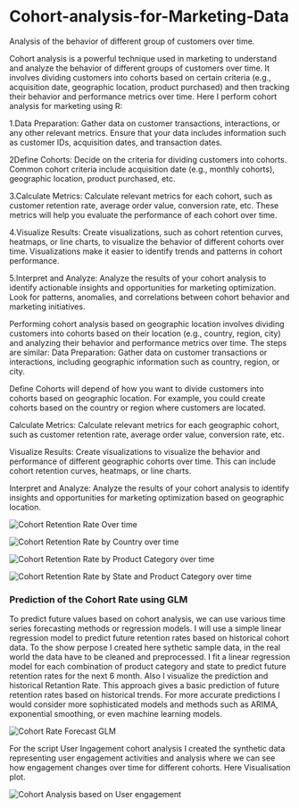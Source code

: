 # Cohort-analysis-for-Marketing-Data
Analysis of the behavior of different group of customers over time.

Cohort analysis is a powerful technique used in marketing to understand and analyze the behavior of different groups of customers over time. It involves dividing customers into cohorts based on certain criteria (e.g., acquisition date, geographic location, product purchased) and then tracking their behavior and performance metrics over time.
Here I perform cohort analysis for marketing using R:

1.Data Preparation: Gather data on customer transactions, interactions, or any other relevant metrics. Ensure that your data includes information such as customer IDs, acquisition dates, and transaction dates.

2Define Cohorts: Decide on the criteria for dividing customers into cohorts. Common cohort criteria include acquisition date (e.g., monthly cohorts), geographic location, product purchased, etc.

3.Calculate Metrics: Calculate relevant metrics for each cohort, such as customer retention rate, average order value, conversion rate, etc. These metrics will help you evaluate the performance of each cohort over time.

4.Visualize Results: Create visualizations, such as cohort retention curves, heatmaps, or line charts, to visualize the behavior of different cohorts over time. Visualizations make it easier to identify trends and patterns in cohort performance.

5.Interpret and Analyze: Analyze the results of your cohort analysis to identify actionable insights and opportunities for marketing optimization. Look for patterns, anomalies, and correlations between cohort behavior and marketing initiatives.

Performing cohort analysis based on geographic location involves dividing customers into cohorts based on their location (e.g., country, region, city) and analyzing their behavior and performance metrics over time.
The steps are similar:
Data Preparation: Gather data on customer transactions or interactions, including geographic information such as country, region, or city.

Define Cohorts will depend of how you want to divide customers into cohorts based on geographic location. For example, you could create cohorts based on the country or region where customers are located.

Calculate Metrics: Calculate relevant metrics for each geographic cohort, such as customer retention rate, average order value, conversion rate, etc.

Visualize Results: Create visualizations to visualize the behavior and performance of different geographic cohorts over time. This can include cohort retention curves, heatmaps, or line charts.

Interpret and Analyze: Analyze the results of your cohort analysis to identify insights and opportunities for marketing optimization based on geographic location.

![Cohort Retention Rate Over time](https://github.com/IrinaMax/Cohort-analysis-for-Marketing-Data/assets/16123495/bead2af4-576b-44ed-a21c-aa6983846413)

![Cohort Retention Rate by Country over time](https://github.com/IrinaMax/Cohort-analysis-for-Marketing-Data/assets/16123495/693264d7-70a5-468c-ad28-9f3497c598c2)

![Cohort Retention Rate by Product Category over time](https://github.com/IrinaMax/Cohort-analysis-for-Marketing-Data/assets/16123495/6870215c-487b-43e0-875f-5b85dc28ba32)

![Cohort Retention Rate by State and Product Category over time](https://github.com/IrinaMax/Cohort-analysis-for-Marketing-Data/assets/16123495/7ba264ae-1dba-46c2-919c-7d3798a6b7e8)

### Prediction of the Cohort Rate using GLM
To predict future values based on cohort analysis, we can use various time series forecasting methods or regression models. I will use a simple linear regression model to predict future retention rates based on historical cohort data.
To the show perpose I created here sythetic sample data, in the real world the data have to be cleaned and preprocessed. I fit a linear regression model for each combination of product category and state to predict future retention rates for the next 6 month. Also I visualize the  prediction and historical Retantion Rate.
This approach gives a basic prediction of future retention rates based on historical trends. For more accurate predictions I would consider more sophisticated models and methods such as ARIMA, exponential smoothing, or even machine learning models.

![Cohort Rate Forecast GLM](https://github.com/IrinaMax/Cohort-analysis-for-Marketing-Data/assets/16123495/8e5410f4-90bf-49be-8da7-52724ed56c3a)

For the script User Ingagement cohort analysis I created the synthetic data  representing user engagement activities and analysis where we can see how engagement changes over time for different cohorts.
Here Visualisation plot.

![Cohort Analysis based on User engagement](https://github.com/IrinaMax/Cohort-analysis-for-Marketing-Data/assets/16123495/a785eca2-626d-4263-a40b-c2321f6f9348)
